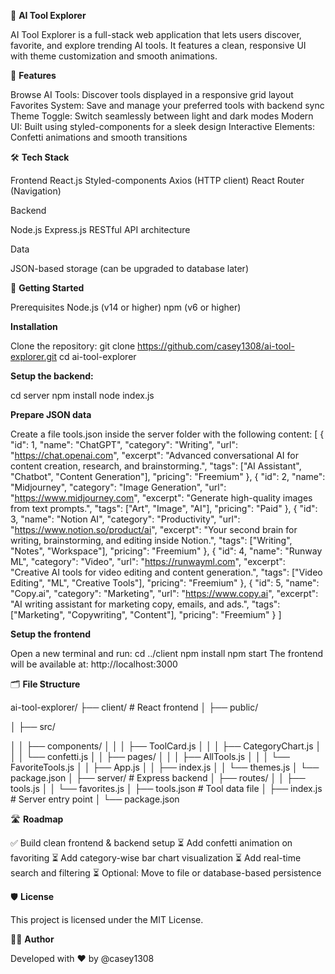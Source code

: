 🚀 **AI Tool Explorer**

AI Tool Explorer is a full-stack web application that lets users discover, favorite, and explore trending AI tools. It features a clean, responsive UI with theme customization and smooth animations.

🌟 **Features**

Browse AI Tools: Discover tools displayed in a responsive grid layout
Favorites System: Save and manage your preferred tools with backend sync
Theme Toggle: Switch seamlessly between light and dark modes
Modern UI: Built using styled-components for a sleek design
Interactive Elements: Confetti animations and smooth transitions

🛠 **Tech Stack**

Frontend
React.js
Styled-components
Axios (HTTP client)
React Router (Navigation)

Backend

Node.js
Express.js
RESTful API architecture

Data

JSON-based storage (can be upgraded to database later)


🚀 **Getting Started**

Prerequisites
Node.js (v14 or higher)
npm (v6 or higher)


**Installation**

Clone the repository:
git clone https://github.com/casey1308/ai-tool-explorer.git
cd ai-tool-explorer

**Setup the backend:**

cd server
npm install
node index.js

**Prepare JSON data**

Create a file tools.json inside the server folder with the following content:
[
  {
    "id": 1,
    "name": "ChatGPT",
    "category": "Writing",
    "url": "https://chat.openai.com",
    "excerpt": "Advanced conversational AI for content creation, research, and brainstorming.",
    "tags": ["AI Assistant", "Chatbot", "Content Generation"],
    "pricing": "Freemium"
  },
  {
    "id": 2,
    "name": "Midjourney",
    "category": "Image Generation",
    "url": "https://www.midjourney.com",
    "excerpt": "Generate high-quality images from text prompts.",
    "tags": ["Art", "Image", "AI"],
    "pricing": "Paid"
  },
  {
    "id": 3,
    "name": "Notion AI",
    "category": "Productivity",
    "url": "https://www.notion.so/product/ai",
    "excerpt": "Your second brain for writing, brainstorming, and editing inside Notion.",
    "tags": ["Writing", "Notes", "Workspace"],
    "pricing": "Freemium"
  },
  {
    "id": 4,
    "name": "Runway ML",
    "category": "Video",
    "url": "https://runwayml.com",
    "excerpt": "Creative AI tools for video editing and content generation.",
    "tags": ["Video Editing", "ML", "Creative Tools"],
    "pricing": "Freemium"
  },
  {
    "id": 5,
    "name": "Copy.ai",
    "category": "Marketing",
    "url": "https://www.copy.ai",
    "excerpt": "AI writing assistant for marketing copy, emails, and ads.",
    "tags": ["Marketing", "Copywriting", "Content"],
    "pricing": "Freemium"
  }
]

**Setup the frontend**

Open a new terminal and run:
cd ../client
npm install
npm start
The frontend will be available at: http://localhost:3000

🗂 **File Structure**

ai-tool-explorer/
├── client/       # React frontend
│   ├── public/

│   ├── src/

│   │   ├── components/
│   │   │   ├── ToolCard.js
│   │   │   ├── CategoryChart.js
│   │   │   └── confetti.js
│   │   ├── pages/
│   │   │   ├── AllTools.js
│   │   │   └── FavoriteTools.js
│   │   ├── App.js
│   │   ├── index.js
│   │   └── themes.js
│   └── package.json
│
├── server/               # Express backend
│   ├── routes/
│   │   ├── tools.js
│   │   └── favorites.js
│   ├── tools.json        # Tool data file
│   ├── index.js          # Server entry point
│   └── package.json


🛣 **Roadmap**

✅ Build clean frontend & backend setup
⏳ Add confetti animation on favoriting
⏳ Add category-wise bar chart visualization
⏳ Add real-time search and filtering
⏳ Optional: Move to file or database-based persistence

🛡 **License**

This project is licensed under the MIT License.

👨‍💻 **Author**

Developed with ❤️ by @casey1308

